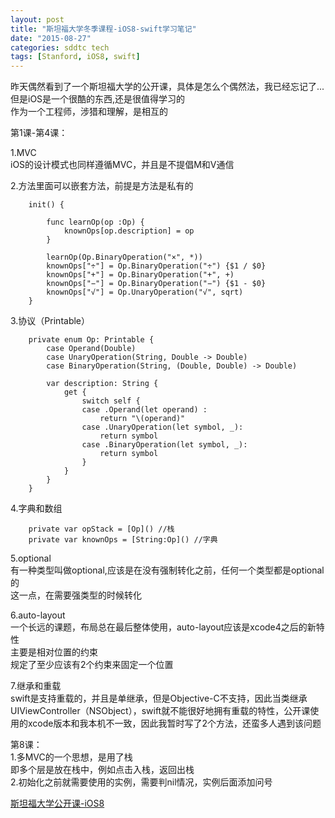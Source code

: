 ```yaml
---
layout: post
title: "斯坦福大学冬季课程-iOS8-swift学习笔记"
date: "2015-08-27"
categories: sddtc tech
tags: [Stanford, iOS8, swift]
---
```



昨天偶然看到了一个斯坦福大学的公开课，具体是怎么个偶然法，我已经忘记了...但是iOS是一个很酷的东西,还是很值得学习的  
作为一个工程师，涉猎和理解，是相互的  


第1课-第4课：  

1.MVC  
iOS的设计模式也同样遵循MVC，并且是不提倡M和V通信  

2.方法里面可以嵌套方法，前提是方法是私有的  

```
    init() {

        func learnOp(op :Op) {
            knownOps[op.description] = op
        }

        learnOp(Op.BinaryOperation("×", *))
        knownOps["÷"] = Op.BinaryOperation("÷") {$1 / $0}
        knownOps["+"] = Op.BinaryOperation("+", +)
        knownOps["−"] = Op.BinaryOperation("−") {$1 - $0}
        knownOps["√"] = Op.UnaryOperation("√", sqrt)
    }
```

3.协议（Printable）  

```
    private enum Op: Printable {
        case Operand(Double)
        case UnaryOperation(String, Double -> Double)
        case BinaryOperation(String, (Double, Double) -> Double)

        var description: String {
            get {
                switch self {
                case .Operand(let operand) :
                    return "\(operand)"
                case .UnaryOperation(let symbol, _):
                    return symbol
                case .BinaryOperation(let symbol, _):
                    return symbol
                }
            }
        }
    }

```

4.字典和数组  

```
    private var opStack = [Op]() //栈
    private var knownOps = [String:Op]() //字典
```

5.optional  
有一种类型叫做optional,应该是在没有强制转化之前，任何一个类型都是optional的  
这一点，在需要强类型的时候转化  

6.auto-layout  
一个长远的课题，布局总在最后整体使用，auto-layout应该是xcode4之后的新特性  
主要是相对位置的约束  
规定了至少应该有2个约束来固定一个位置  

7.继承和重载  
swift是支持重载的，并且是单继承，但是Objective-C不支持，因此当类继承UIViewController（NSObject），swift就不能很好地拥有重载的特性，公开课使用的xcode版本和我本机不一致，因此我暂时写了2个方法，还蛮多人遇到该问题

第8课：  
1.多MVC的一个思想，是用了栈  
即多个层是放在栈中，例如点击入栈，返回出栈  
2.初始化之前就需要使用的实例，需要判nil情况，实例后面添加问号



[斯坦福大学公开课-iOS8](http://www.swiftv.cn/course/i7ahl5gn)
